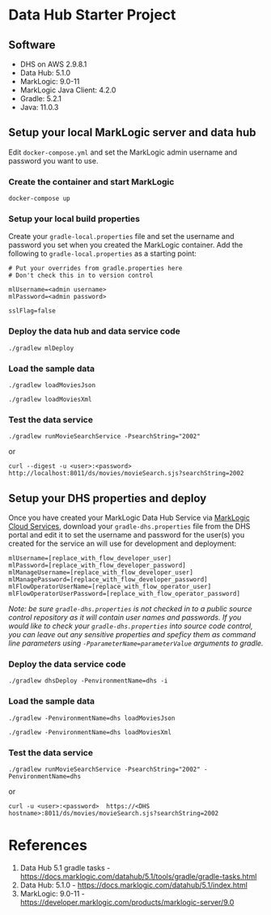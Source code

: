 # Data Hub Starter Project

## Software
* DHS on AWS 2.9.8.1
* Data Hub: 5.1.0
* MarkLogic: 9.0-11
* MarkLogic Java Client: 4.2.0
* Gradle: 5.2.1
* Java: 11.0.3

## Setup your local MarkLogic server and data hub
Edit `docker-compose.yml` and set the MarkLogic admin username and password you want to use.

### Create the container and start MarkLogic

```docker-compose up```

### Setup your local build properties
Create your `gradle-local.properties` file and set the username and password you set when you created the MarkLogic container. Add the following to `gradle-local.properties` as a starting point:

```
# Put your overrides from gradle.properties here
# Don't check this in to version control

mlUsername=<admin username>
mlPassword=<admin password>

sslFlag=false
```

### Deploy the data hub and data service code

```./gradlew mlDeploy```

### Load the sample data

```./gradlew loadMoviesJson```

```./gradlew loadMoviesXml```

### Test the data service
```
./gradlew runMovieSearchService -PsearchString="2002"
```
or
```
curl --digest -u <user>:<password>  http://localhost:8011/ds/movies/movieSearch.sjs?searchString=2002
```

## Setup your DHS properties and deploy
Once you have created your MarkLogic Data Hub Service via [MarkLogic Cloud Services](https://docs.marklogic.com/cloudservices/), download your `gradle-dhs.properties` file from the DHS portal and edit it to set the username and password for the user(s) you created for the service an will use for development and deployment:

```
mlUsername=[replace_with_flow_developer_user]
mlPassword=[replace_with_flow_developer_password]
mlManageUsername=[replace_with_flow_developer_user]
mlManagePassword=[replace_with_flow_developer_password]
mlFlowOperatorUserName=[replace_with_flow_operator_user]
mlFlowOperatorUserPassword=[replace_with_flow_operator_password]
```

_Note: be sure `gradle-dhs.properties` is not checked in to a public source control repository as it will contain user names and passwords. If you would like to check your `gradle-dhs.properties` into source code control, you can leave out any sensitive properties and speficy them as command line parameters using `-PparameterName=parameterValue` arguments to gradle._

### Deploy the data service code
```./gradlew dhsDeploy -PenvironmentName=dhs -i```

### Load the sample data

```./gradlew -PenvironmentName=dhs loadMoviesJson```

```./gradlew -PenvironmentName=dhs loadMoviesXml```

### Test the data service
```
./gradlew runMovieSearchService -PsearchString="2002" -PenvironmentName=dhs
```
or
```
curl -u <user>:<password>  https://<DHS hostname>:8011/ds/movies/movieSearch.sjs?searchString=2002
```

# References
1. Data Hub 5.1 gradle tasks - https://docs.marklogic.com/datahub/5.1/tools/gradle/gradle-tasks.html
2. Data Hub: 5.1.0 - https://docs.marklogic.com/datahub/5.1/index.html
3. MarkLogic: 9.0-11 - https://developer.marklogic.com/products/marklogic-server/9.0
